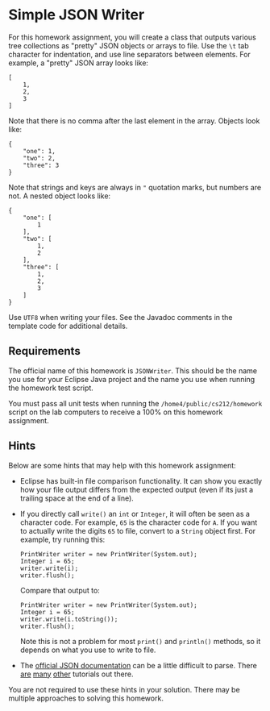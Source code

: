 Simple JSON Writer
=================================================

For this homework assignment, you will create a class that outputs various tree collections as "pretty" JSON objects or arrays to file. Use the `\t` tab character for indentation, and use line separators between elements. For example, a "pretty" JSON array looks like:

```
[
	1,
	2,
	3
]
```

Note that there is no comma after the last element in the array. Objects look like:

```
{
	"one": 1,
	"two": 2,
	"three": 3
}
```

Note that strings and keys are always in `"` quotation marks, but numbers are not. A nested object looks like:

```
{
	"one": [
		1
	],
	"two": [
		1,
		2
	],
	"three": [
		1,
		2,
		3
	]
}
```

Use `UTF8` when writing your files. See the Javadoc comments in the template code for additional details.

## Requirements ##

The official name of this homework is `JSONWriter`. This should be the name you use for your Eclipse Java project and the name you use when running the homework test script.

You must pass all unit tests when running the `/home4/public/cs212/homework` script on the lab computers to receive a 100% on this homework assignment.

## Hints ##

Below are some hints that may help with this homework assignment:

- Eclipse has built-in file comparison functionality. It can show you exactly how your file output differs from the expected output (even if its just a trailing space at the end of a line).

- If you directly call `write()` an `int` or `Integer`, it will often be seen as a character code. For example, `65` is the character code for `A`. If you want to actually write the digits `65` to file, convert to a `String` object first. For example, try running this:
  ```
  PrintWriter writer = new PrintWriter(System.out);
  Integer i = 65;
  writer.write(i);
  writer.flush();
  ```
  
  Compare that output to:
  ```
  PrintWriter writer = new PrintWriter(System.out);
  Integer i = 65;
  writer.write(i.toString());
  writer.flush();
  ```
  
  Note this is not a problem for most `print()` and `println()` methods, so it depends on what you use to write to file.   

- The [official JSON documentation](http://www.json.org/) can be a little difficult to parse. There [are](https://en.wikipedia.org/wiki/JSON) [many](http://www.vogella.com/tutorials/JSON/article.html) [other](https://www.google.com/#q=json+examples) tutorials out there.

You are not required to use these hints in your solution. There may be multiple approaches to solving this homework.
